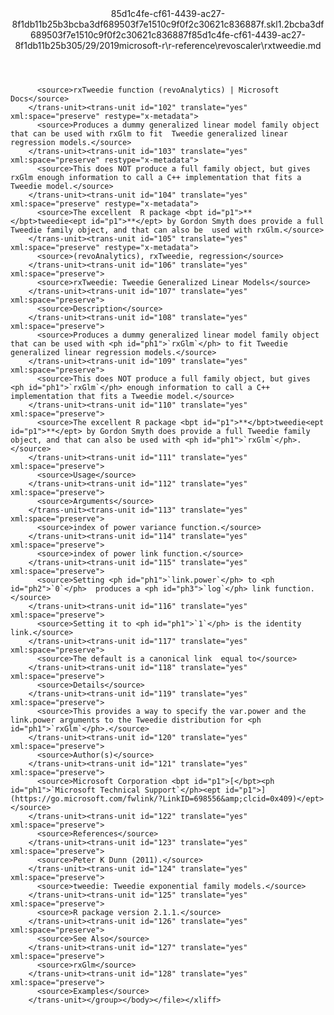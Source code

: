 <?xml version="1.0"?><xliff version="1.2" xmlns="urn:oasis:names:tc:xliff:document:1.2" xmlns:xsi="http://www.w3.org/2001/XMLSchema-instance" xsi:schemaLocation="urn:oasis:names:tc:xliff:document:1.2 xliff-core-1.2-transitional.xsd"><file datatype="xml" original="rxtweedie.md" source-language="en-US" target-language="en-US"><header><tool tool-id="mdxliff" tool-name="mdxliff" tool-version="1.0-8ab897d" tool-company="Microsoft" /><xliffext:skl_file_name xmlns:xliffext="urn:microsoft:content:schema:xliffextensions">85d1c4fe-cf61-4439-ac27-8f1db11b25b3bcba3df689503f7e1510c9f0f2c30621c836887f.skl</xliffext:skl_file_name><xliffext:version xmlns:xliffext="urn:microsoft:content:schema:xliffextensions">1.2</xliffext:version><xliffext:ms.openlocfilehash xmlns:xliffext="urn:microsoft:content:schema:xliffextensions">bcba3df689503f7e1510c9f0f2c30621c836887f</xliffext:ms.openlocfilehash><xliffext:ms.sourcegitcommit xmlns:xliffext="urn:microsoft:content:schema:xliffextensions">85d1c4fe-cf61-4439-ac27-8f1db11b25b3</xliffext:ms.sourcegitcommit><xliffext:ms.lasthandoff xmlns:xliffext="urn:microsoft:content:schema:xliffextensions">05/29/2019</xliffext:ms.lasthandoff><xliffext:ms.openlocfilepath xmlns:xliffext="urn:microsoft:content:schema:xliffextensions">microsoft-r\r-reference\revoscaler\rxtweedie.md</xliffext:ms.openlocfilepath></header><body><group id="content" extype="content"><trans-unit id="101" translate="yes" xml:space="preserve" restype="x-metadata">
          <source>rxTweedie function (revoAnalytics) | Microsoft Docs</source>
        </trans-unit><trans-unit id="102" translate="yes" xml:space="preserve" restype="x-metadata">
          <source>Produces a dummy generalized linear model family object that can be used with rxGlm to fit  Tweedie generalized linear regression models.</source>
        </trans-unit><trans-unit id="103" translate="yes" xml:space="preserve" restype="x-metadata">
          <source>This does NOT produce a full family object, but gives  rxGlm enough information to call a C++ implementation that fits a Tweedie model.</source>
        </trans-unit><trans-unit id="104" translate="yes" xml:space="preserve" restype="x-metadata">
          <source>The excellent  R package <bpt id="p1">**</bpt>tweedie<ept id="p1">**</ept> by Gordon Smyth does provide a full Tweedie family object, and that can also be  used with rxGlm.</source>
        </trans-unit><trans-unit id="105" translate="yes" xml:space="preserve" restype="x-metadata">
          <source>(revoAnalytics), rxTweedie, regression</source>
        </trans-unit><trans-unit id="106" translate="yes" xml:space="preserve">
          <source>rxTweedie: Tweedie Generalized Linear Models</source>
        </trans-unit><trans-unit id="107" translate="yes" xml:space="preserve">
          <source>Description</source>
        </trans-unit><trans-unit id="108" translate="yes" xml:space="preserve">
          <source>Produces a dummy generalized linear model family object that can be used with <ph id="ph1">`rxGlm`</ph> to fit Tweedie generalized linear regression models.</source>
        </trans-unit><trans-unit id="109" translate="yes" xml:space="preserve">
          <source>This does NOT produce a full family object, but gives <ph id="ph1">`rxGlm`</ph> enough information to call a C++ implementation that fits a Tweedie model.</source>
        </trans-unit><trans-unit id="110" translate="yes" xml:space="preserve">
          <source>The excellent R package <bpt id="p1">**</bpt>tweedie<ept id="p1">**</ept> by Gordon Smyth does provide a full Tweedie family object, and that can also be used with <ph id="ph1">`rxGlm`</ph>.</source>
        </trans-unit><trans-unit id="111" translate="yes" xml:space="preserve">
          <source>Usage</source>
        </trans-unit><trans-unit id="112" translate="yes" xml:space="preserve">
          <source>Arguments</source>
        </trans-unit><trans-unit id="113" translate="yes" xml:space="preserve">
          <source>index of power variance function.</source>
        </trans-unit><trans-unit id="114" translate="yes" xml:space="preserve">
          <source>index of power link function.</source>
        </trans-unit><trans-unit id="115" translate="yes" xml:space="preserve">
          <source>Setting <ph id="ph1">`link.power`</ph> to <ph id="ph2">`0`</ph>  produces a <ph id="ph3">`log`</ph> link function.</source>
        </trans-unit><trans-unit id="116" translate="yes" xml:space="preserve">
          <source>Setting it to <ph id="ph1">`1`</ph> is the identity link.</source>
        </trans-unit><trans-unit id="117" translate="yes" xml:space="preserve">
          <source>The default is a canonical link  equal to</source>
        </trans-unit><trans-unit id="118" translate="yes" xml:space="preserve">
          <source>Details</source>
        </trans-unit><trans-unit id="119" translate="yes" xml:space="preserve">
          <source>This provides a way to specify the var.power and the link.power arguments to the Tweedie distribution for <ph id="ph1">`rxGlm`</ph>.</source>
        </trans-unit><trans-unit id="120" translate="yes" xml:space="preserve">
          <source>Author(s)</source>
        </trans-unit><trans-unit id="121" translate="yes" xml:space="preserve">
          <source>Microsoft Corporation <bpt id="p1">[</bpt><ph id="ph1">`Microsoft Technical Support`</ph><ept id="p1">](https://go.microsoft.com/fwlink/?LinkID=698556&amp;clcid=0x409)</ept></source>
        </trans-unit><trans-unit id="122" translate="yes" xml:space="preserve">
          <source>References</source>
        </trans-unit><trans-unit id="123" translate="yes" xml:space="preserve">
          <source>Peter K Dunn (2011).</source>
        </trans-unit><trans-unit id="124" translate="yes" xml:space="preserve">
          <source>tweedie: Tweedie exponential family models.</source>
        </trans-unit><trans-unit id="125" translate="yes" xml:space="preserve">
          <source>R package version 2.1.1.</source>
        </trans-unit><trans-unit id="126" translate="yes" xml:space="preserve">
          <source>See Also</source>
        </trans-unit><trans-unit id="127" translate="yes" xml:space="preserve">
          <source>rxGlm</source>
        </trans-unit><trans-unit id="128" translate="yes" xml:space="preserve">
          <source>Examples</source>
        </trans-unit></group></body></file></xliff>